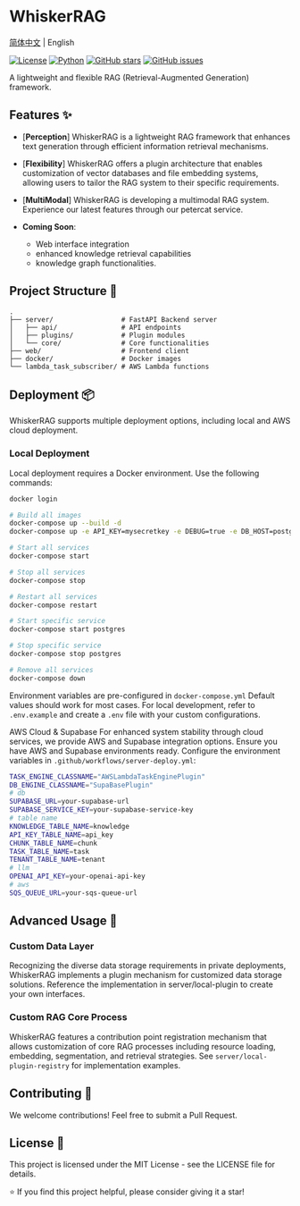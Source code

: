 # WhiskerRAG
[简体中文](README.md) | English

[![License](https://img.shields.io/badge/license-MIT-blue.svg)](LICENSE)
[![Python](https://img.shields.io/badge/python-3.8+-blue.svg)](https://www.python.org/)
[![GitHub stars](https://img.shields.io/github/stars/petercat-ai/whiskerrag.svg)](https://github.com/petercat-ai/whiskerrag/stargazers)
[![GitHub issues](https://img.shields.io/github/issues/petercat-ai/whiskerrag.svg)](https://github.com/petercat-ai/whiskerrag/issues)

A lightweight and flexible RAG (Retrieval-Augmented Generation) framework.

## Features ✨

- [**Perception**] WhiskerRAG is a lightweight RAG framework that enhances text generation through efficient information retrieval mechanisms.

- [**Flexibility**] WhiskerRAG offers a plugin architecture that enables customization of vector databases and file embedding systems, allowing users to tailor the RAG system to their specific requirements.

- [**MultiModal**] WhiskerRAG is developing a multimodal RAG system. Experience our latest features through our petercat service.

- **Coming Soon**: 
    - Web interface integration
    - enhanced knowledge retrieval capabilities 
    - knowledge graph functionalities.

## Project Structure 📁
```
.
├── server/                 # FastAPI Backend server  
│   ├── api/                # API endpoints  
│   ├── plugins/            # Plugin modules  
│   └── core/               # Core functionalities  
├── web/                    # Frontend client  
├── docker/                 # Docker images  
└── lambda_task_subscriber/ # AWS Lambda functions  
```

## Deployment 📦

WhiskerRAG supports multiple deployment options, including local and AWS cloud deployment.

### Local Deployment

Local deployment requires a Docker environment. Use the following commands:

```bash
docker login

# Build all images
docker-compose up --build -d
docker-compose up -e API_KEY=mysecretkey -e DEBUG=true -e DB_HOST=postgres

# Start all services
docker-compose start

# Stop all services
docker-compose stop

# Restart all services
docker-compose restart

# Start specific service
docker-compose start postgres

# Stop specific service
docker-compose stop postgres

# Remove all services
docker-compose down
```

Environment variables are pre-configured in `docker-compose.yml` Default values should work for most cases. For local development, refer to `.env.example` and create a `.env` file with your custom configurations.

AWS Cloud & Supabase
For enhanced system stability through cloud services, we provide AWS and Supabase integration options.
Ensure you have AWS and Supabase environments ready. Configure the environment variables in `.github/workflows/server-deploy.yml`:
```bash
TASK_ENGINE_CLASSNAME="AWSLambdaTaskEnginePlugin"
DB_ENGINE_CLASSNAME="SupaBasePlugin"
# db
SUPABASE_URL=your-supabase-url
SUPABASE_SERVICE_KEY=your-supabase-service-key
# table name
KNOWLEDGE_TABLE_NAME=knowledge
API_KEY_TABLE_NAME=api_key
CHUNK_TABLE_NAME=chunk
TASK_TABLE_NAME=task
TENANT_TABLE_NAME=tenant
# llm
OPENAI_API_KEY=your-openai-api-key
# aws
SQS_QUEUE_URL=your-sqs-queue-url
```
## Advanced Usage 🚀
### Custom Data Layer
Recognizing the diverse data storage requirements in private deployments, WhiskerRAG implements a plugin mechanism for customized data storage solutions. Reference the implementation in server/local-plugin to create your own interfaces.

### Custom RAG Core Process
WhiskerRAG features a contribution point registration mechanism that allows customization of core RAG processes including resource loading, embedding, segmentation, and retrieval strategies. See `server/local-plugin-registry` for implementation examples.

## Contributing 🤝
We welcome contributions! Feel free to submit a Pull Request.

## License 📄
This project is licensed under the MIT License - see the LICENSE file for details.

⭐️ If you find this project helpful, please consider giving it a star!
